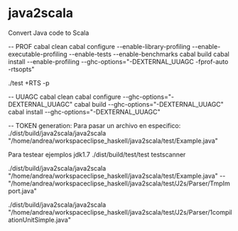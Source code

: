 # java2scala
Convert Java code to Scala

-- PROF
cabal clean
cabal configure --enable-library-profiling --enable-executable-profiling --enable-tests --enable-benchmarks
cabal build
cabal install --enable-profiling --ghc-options="-DEXTERNAL_UUAGC -fprof-auto -rtsopts"

./test +RTS -p

-- UUAGC
cabal clean
cabal configure --ghc-options="-DEXTERNAL_UUAGC"
cabal build --ghc-options="-DEXTERNAL_UUAGC"
cabal install --ghc-options="-DEXTERNAL_UUAGC"

-- TOKEN generation:
Para pasar un archivo en especifico:
./dist/build/java2scala/java2scala  "/home/andrea/workspaceclipse_haskell/java2scala/test/Example.java"

Para testear ejemplos jdk1.7 
./dist/build/test/test
testscanner


./dist/build/java2scala/java2scala  "/home/andrea/workspaceclipse_haskell/java2scala/test/Example.java"
-- "/home/andrea/workspaceclipse_haskell/java2scala/test/J2s/Parser/TmpImport.java"

./dist/build/java2scala/java2scala "/home/andrea/workspaceclipse_haskell/java2scala/test/J2s/Parser/1compilationUnitSimple.java"

